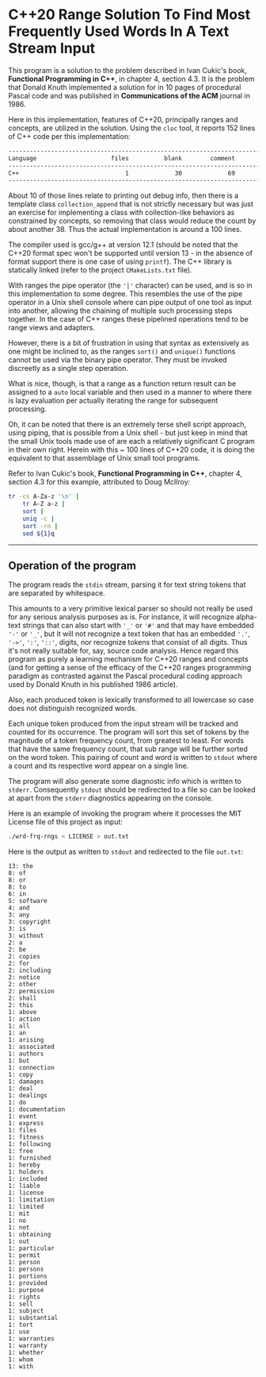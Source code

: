# C++20 Range Solution To Find Most Frequently Used Words In A Text Stream Input

This program is a solution to the problem described in Ivan Cukic's book, **Functional Programming in C++**, in chapter 4, section 4.3. It is the problem that Donald Knuth implemented a solution for in 10 pages of procedural Pascal code and was published in **Communications of the ACM** journal in 1986.

Here in this implementation, features of C++20, principally ranges and concepts, are utilized in the solution. Using the `cloc` tool, it reports 152 lines of C++ code per this implementation:

```sh
-------------------------------------------------------------------------------
Language                     files          blank        comment           code
-------------------------------------------------------------------------------
C++                              1             30             69            152
-------------------------------------------------------------------------------
```

About 10 of those lines relate to printing out debug info, then there is a template class `collection_append` that is not strictly necessary but was just an exercise for implementing a class with collection-like behaviors as constrained by concepts, so removing that class would reduce the count by about another 38. Thus the actual implementation is around a 100 lines.

The compiler used is gcc/g++ at version 12.1 (should be noted that the C++20 format spec won't be supported until version 13 - in the absence of format support there is one case of using `printf`). The C++ library is statically linked (refer to the project `CMakeLists.txt` file).

With ranges the pipe operator (the `'|'` character) can be used, and is so in this implementation to some degree. This resembles the use of the pipe operator in a Unix shell console where can pipe output of one tool as input into another, allowing the chaining of multiple such processing steps together. In the case of C++ ranges these pipelined operations tend to be range views and adapters.

However, there is a bit of frustration in using that syntax as extensively as one might be inclined to, as the ranges `sort()` and `unique()` functions cannot be used via the binary pipe operator. They must be invoked discreetly as a single step operation.

What is nice, though, is that a range as a function return result can be assigned to a `auto` local variable and then used in a manner to where there is lazy evaluation per actually iterating the range for subsequent processing.

Oh, it can be noted that there is an extremely terse shell script approach, using piping, that is possible from a Unix shell - but just keep in mind that the small Unix tools made use of are each a relatively significant C program in their own right. Herein with this ~ 100 lines of C++20 code, it is doing the equivalent to that assemblage of Unix small tool programs.

Refer to Ivan Cukic's book, **Functional Programming in C++**, chapter 4, section 4.3 for this example, attributed to Doug McIlroy:

```sh
tr -cs A-Za-z '\n' |
    tr A-Z a-z |
    sort |
    uniq -c |
    sort -rn |
    sed ${1}q
```

***

## Operation of the program

The program reads the `stdin` stream, parsing it for text string tokens that are separated by whitespace.

This amounts to a very primitive lexical parser so should not really be used for any serious analysis purposes as is. For instance, it will recognize alpha-text strings that can also start with `'_'` or `'#'` and that may have embedded `'-'` or `'_'`, but it will not recognize a text token that has an embedded `'.'`, `'->'`, `':'`, `'::'`, digits, nor recognize tokens that consist of all digits. Thus it's not really suitable for, say, source code analysis. Hence regard this program as purely a learning mechanism for C++20 ranges and concepts (and for getting a sense of the efficacy of the C++20 ranges programming paradigm as contrasted against the Pascal procedural coding approach used by Donald Knuth in his published 1986 article).

Also, each produced token is lexically transformed to all lowercase so case does not distinguish recognized words.

Each unique token produced from the input stream will be tracked and counted for its occurrence. The program will sort this set of tokens by the magnitude of a token frequency count, from greatest to least. For words that have the same frequency count, that sub range will be further sorted on the word token. This pairing of count and word is written to `stdout` where a count and its respective word appear on a single line.

The program will also generate some diagnostic info which is written to `stderr`. Consequently `stdout` should be redirected to a file so can be looked at apart from the `stderr` diagnostics appearing on the console.

Here is an example of invoking the program where it processes the MIT License file of this project as input:

```sh
./wrd-frq-rngs < LICENSE > out.txt
```

Here is the output as written to `stdout` and redirected to the file `out.txt`:

```text
13: the
8: of
8: or
8: to
6: in
5: software
4: and
3: any
3: copyright
3: is
3: without
2: a
2: be
2: copies
2: for
2: including
2: notice
2: other
2: permission
2: shall
2: this
1: above
1: action
1: all
1: an
1: arising
1: associated
1: authors
1: but
1: connection
1: copy
1: damages
1: deal
1: dealings
1: do
1: documentation
1: event
1: express
1: files
1: fitness
1: following
1: free
1: furnished
1: hereby
1: holders
1: included
1: liable
1: license
1: limitation
1: limited
1: mit
1: no
1: not
1: obtaining
1: out
1: particular
1: permit
1: person
1: persons
1: portions
1: provided
1: purpose
1: rights
1: sell
1: subject
1: substantial
1: tort
1: use
1: warranties
1: warranty
1: whether
1: whom
1: with
```